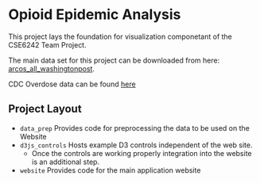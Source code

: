 # Opioid Epidemic Analysis
This project lays the foundation for visualization componetant of the CSE6242 Team Project.

The main data set for this project can be downloaded from here: [arcos_all_washingtonpost](https://d2ty8gaf6rmowa.cloudfront.net/dea-pain-pill-database/bulk/arcos_all_washpost.tsv.gz).

CDC Overdose data can be found [here](https://drive.google.com/open?id=1bh6-8ds5X6IYCerj3YDL2DHQboHEJsO7)

## Project Layout

 * `data_prep` Provides code for preprocessing the data to be used on the Website
 * `d3js_controls` Hosts example D3 controls independent of the web site. 
     * Once the controls are working properly integration into the website is an additional step.
 * `website` Provides code for the main application website
 
 
 
 